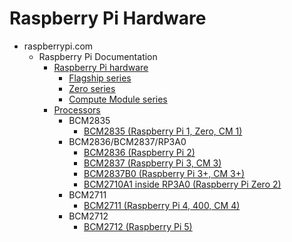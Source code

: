 # Raspberry Pi Hardware

- raspberrypi.com
  - Raspberry Pi Documentation
    - [Raspberry Pi hardware](<https://www.raspberrypi.com/documentation/computers/raspberry-pi.html>)
      - [Flagship series](<https://www.raspberrypi.com/documentation/computers/raspberry-pi.html#flagship-series>)
      - [Zero series](<https://www.raspberrypi.com/documentation/computers/raspberry-pi.html#zero-series>)
      - [Compute Module series](<https://www.raspberrypi.com/documentation/computers/raspberry-pi.html#compute-module-series>)
    - [Processors](<https://www.raspberrypi.com/documentation/computers/processors.html>)
      - BCM2835
        - [BCM2835 (Raspberry Pi 1, Zero, CM 1)](<https://www.raspberrypi.com/documentation/computers/processors.html#bcm2835>)
      - BCM2836/BCM2837/RP3A0
        - [BCM2836 (Raspberry Pi 2)](<https://www.raspberrypi.com/documentation/computers/processors.html#bcm2836>)
        - [BCM2837 (Raspberry Pi 3, CM 3)](https://www.raspberrypi.com/documentation/computers/processors.html#bcm2837)
        - [BCM2837B0 (Raspberry Pi 3+, CM 3+)](<https://www.raspberrypi.com/documentation/computers/processors.html#bcm2837b0>)
        - [BCM2710A1 inside RP3A0 (Raspberry Pi Zero 2)](<https://www.raspberrypi.com/documentation/computers/processors.html#rp3a0>)
      - BCM2711
        - [BCM2711 (Raspberry Pi 4, 400, CM 4)](<https://www.raspberrypi.com/documentation/computers/processors.html#bcm2711>)
      - BCM2712
        - [BCM2712 (Raspberry Pi 5)](<https://www.raspberrypi.com/documentation/computers/processors.html#bcm2712>)
